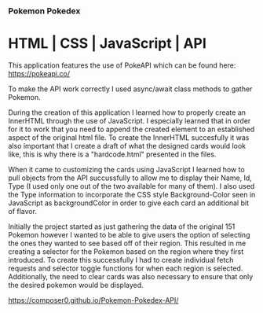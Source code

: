 ### Pokemon Pokedex

# HTML | CSS | JavaScript | API

This application features the use of PokeAPI which can be found here: https://pokeapi.co/

To make the API work correctly I used async/await class methods to gather Pokemon. 

During the creation of this application I learned how to properly create an InnerHTML through the use of JavaScript. I especially learned that in order for it to work that you need to append the created element to an established aspect of the original html file. To create the InnerHTML succesfully it was also important that I create a draft of what the designed cards would look like, this is why there is a "hardcode.html" presented in the files.

When it came to customizing the cards using JavaScript I learned how to pull objects from the API succussfully to allow me to display their Name, Id, Type (I used only one out of the two available for many of them). I also used the Type information to incorporate the CSS style Background-Color seen in JavaScript as backgroundColor in order to give each card an additional bit of flavor.

Initially the project started as just gathering the data of the original 151 Pokemon however I wanted to be able to give users the option of selecting the ones they wanted to see based off of their region. This resulted in me creating a selector for the Pokemon based on the region where they first introduced. To create this successfully I had to create individual fetch requests and selector toggle functions for when each region is selected. Additionally, the need to clear cards was also necessary to ensure that only the desired pokemon would be displayed.


https://composer0.github.io/Pokemon-Pokedex-API/
